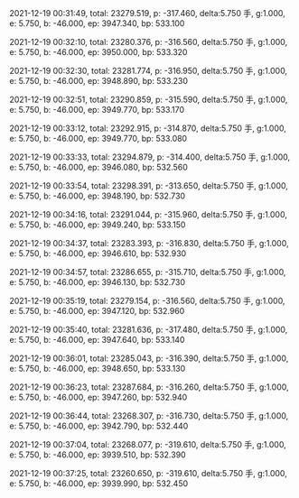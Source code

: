 2021-12-19 00:31:49, total: 23279.519, p: -317.460, delta:5.750 手, g:1.000, e: 5.750, b: -46.000, ep: 3947.340, bp: 533.100

2021-12-19 00:32:10, total: 23280.376, p: -316.560, delta:5.750 手, g:1.000, e: 5.750, b: -46.000, ep: 3950.000, bp: 533.320

2021-12-19 00:32:30, total: 23281.774, p: -316.950, delta:5.750 手, g:1.000, e: 5.750, b: -46.000, ep: 3948.890, bp: 533.230

2021-12-19 00:32:51, total: 23290.859, p: -315.590, delta:5.750 手, g:1.000, e: 5.750, b: -46.000, ep: 3949.770, bp: 533.170

2021-12-19 00:33:12, total: 23292.915, p: -314.870, delta:5.750 手, g:1.000, e: 5.750, b: -46.000, ep: 3949.770, bp: 533.080

2021-12-19 00:33:33, total: 23294.879, p: -314.400, delta:5.750 手, g:1.000, e: 5.750, b: -46.000, ep: 3946.080, bp: 532.560

2021-12-19 00:33:54, total: 23298.391, p: -313.650, delta:5.750 手, g:1.000, e: 5.750, b: -46.000, ep: 3948.190, bp: 532.730

2021-12-19 00:34:16, total: 23291.044, p: -315.960, delta:5.750 手, g:1.000, e: 5.750, b: -46.000, ep: 3949.240, bp: 533.150

2021-12-19 00:34:37, total: 23283.393, p: -316.830, delta:5.750 手, g:1.000, e: 5.750, b: -46.000, ep: 3946.610, bp: 532.930

2021-12-19 00:34:57, total: 23286.655, p: -315.710, delta:5.750 手, g:1.000, e: 5.750, b: -46.000, ep: 3946.130, bp: 532.730

2021-12-19 00:35:19, total: 23279.154, p: -316.560, delta:5.750 手, g:1.000, e: 5.750, b: -46.000, ep: 3947.120, bp: 532.960

2021-12-19 00:35:40, total: 23281.636, p: -317.480, delta:5.750 手, g:1.000, e: 5.750, b: -46.000, ep: 3947.640, bp: 533.140

2021-12-19 00:36:01, total: 23285.043, p: -316.390, delta:5.750 手, g:1.000, e: 5.750, b: -46.000, ep: 3948.650, bp: 533.130

2021-12-19 00:36:23, total: 23287.684, p: -316.260, delta:5.750 手, g:1.000, e: 5.750, b: -46.000, ep: 3947.260, bp: 532.940

2021-12-19 00:36:44, total: 23268.307, p: -316.730, delta:5.750 手, g:1.000, e: 5.750, b: -46.000, ep: 3942.790, bp: 532.440

2021-12-19 00:37:04, total: 23268.077, p: -319.610, delta:5.750 手, g:1.000, e: 5.750, b: -46.000, ep: 3939.510, bp: 532.390

2021-12-19 00:37:25, total: 23260.650, p: -319.610, delta:5.750 手, g:1.000, e: 5.750, b: -46.000, ep: 3939.990, bp: 532.450